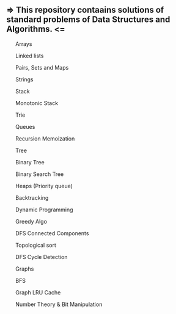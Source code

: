 <p><h2>=> This repository contaains solutions of standard problems of Data Structures and Algorithms. <=</h2></p>
<ul>

Arrays

Linked lists

Pairs, Sets and Maps

Strings

Stack

Monotonic Stack

Trie

Queues

Recursion Memoization

Tree

Binary Tree

Binary Search Tree

Heaps (Priority queue)

Backtracking

Dynamic Programming

Greedy Algo

DFS Connected Components

Topological sort

DFS Cycle Detection

Graphs

BFS

Graph LRU Cache

Number Theory & Bit Manipulation
</ul>

